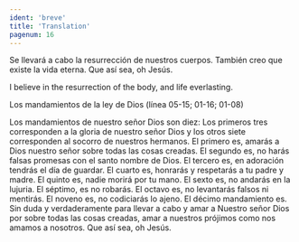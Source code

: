 ```yaml
---
ident: 'breve'
title: 'Translation'
pagenum: 16
---
```

Se llevará a cabo la resurrección de nuestros cuerpos. También creo que existe la vida eterna. Que así sea, oh Jesús.

I believe in the resurrection of the body,
and life everlasting.

Los mandamientos de la ley de Dios (línea 05-15; 01-16; 01-08)

Los mandamientos de nuestro señor Dios son diez: 
Los primeros tres corresponden a la gloria de nuestro señor Dios y los otros siete corresponden al socorro de nuestros hermanos.
El primero es, amarás a Dios nuestro señor sobre todas las cosas creadas.
El segundo es, no harás falsas promesas con el santo nombre de Dios.
El tercero es, en adoración tendrás el día de guardar.
El cuarto es, honrarás y respetarás a tu padre y madre.
El quinto es, nadie morirá por tu mano.
El sexto es, no andarás en la lujuria.
El séptimo, es no robarás.
El octavo es, no levantarás falsos ni mentirás.
El noveno es, no codiciarás lo ajeno.
El décimo mandamiento es. Sin duda y verdaderamente para llevar a cabo y amar a Nuestro señor Dios por sobre todas las cosas creadas, amar a nuestros prójimos como nos amamos a nosotros.
Que así sea, oh Jesús.

